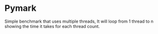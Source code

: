 # Pymark
Simple benchmark that uses multiple threads, It will loop from 1 thread to n showing the time it takes for each thread count.
